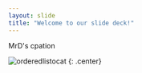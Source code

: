 ```yaml
---
layout: slide
title: "Welcome to our slide deck!"
---
```


MrD's cpation

![orderedlistocat](https://octodex.github.com/images/orderedlistocat.png)
{: .center}
